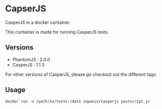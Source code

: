# CapserJS
CasperJS in a docker container. 

This container is made for running CasperJS tests.

## Versions

* PhantomJS : 2.0.0
* CasperJS  : 1.1.3

For other versions of CasperJS, please go checkout out the different tags.

## Usage

```docker run -v /path/to/tests:/data zopanix/casperjs yourscript.js```
